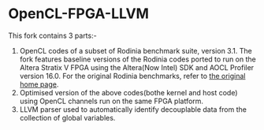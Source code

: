 # OpenCL-FPGA-LLVM

This fork contains 3 parts:-
1. OpenCL codes of a subset of Rodinia benchmark suite, version 3.1. The fork features baseline versions of the Rodinia codes ported to run on the Altera Stratix V FPGA using the Altera(Now Intel) SDK and AOCL Profiler version 16.0. For the original Rodinia benchmarks, refer to [the original home page](http://lava.cs.virginia.edu/wiki/rodinia).
2. Optimised version of the above codes(bothe kernel and host code) using OpenCL channels run on the same FPGA platform.
3. LLVM parser used to automatically identify decouplable data from the collection of global variables.

